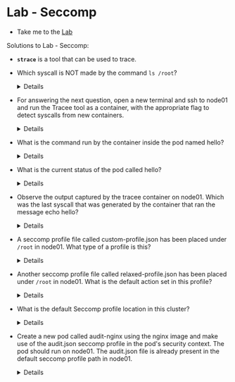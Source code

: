 # Lab - Seccomp

  - Take me to the [Lab](https://kodekloud.com/topic/lab-seccomp/)

Solutions to Lab - Seccomp:

- **`strace`**  is a tool that can be used to trace.

- Which syscall is NOT made by the command `ls /root`?
  <details>

  ```
  Run
  $ strace -c ls /root
  Then inspect the summary
  The ls command should not be using the connect syscall
  ```
  </details>

- For answering the next question, open a new terminal and ssh to node01 and run the Tracee tool as a container, with the appropriate flag to detect syscalls from new containers.
  <details>

  ```
  Run
  $ ssh node01
  $ docker run --name tracee --rm --privileged -v /lib/modules/:/lib/modules/:ro -v /usr/src:/usr/src:ro -v /tmp/tracee:/tmp/tracee -it aquasec/tracee:slim-0.5.0
  ```
  </details>

- What is the command run by the container inside the pod named hello?
  <details>

  ```
  Open a new terminal
  Then run
  $ kubectl describe pod hello
  Then look at the command/args run inside the container you will find the value: echo hello
  ```
  </details>

- What is the current status of the pod called hello?
  <details>

  ```
  The pod printed the message and exited. Hence, it should be in a completed state
  You can make sure by running
  $ kubectl get pods
  Then examine the status of the hello pod
  ```
  </details>

- Observe the output captured by the tracee container on node01.
Which was the last syscall that was generated by the container that ran the message echo hello?
  <details>

  ```
  sched_process_exit
  ```
  </details>

- A seccomp profile file called custom-profile.json has been placed under `/root` in node01.
What type of a profile is this?
  <details>

  ```
  whitelist type profile to ensure that exactly and only the specified syscalls could ever be used.
  ```
  </details>

- Another seccomp profile file called relaxed-profile.json has been placed under `/root` in node01.
What is the default action set in this profile?
  <details>

  ```
  Check the value of the defaultAction set inside the file
  SCMP_ACT_ALLOW
  ```
  </details>

- What is the default Seccomp profile location in this cluster?
  <details>

  ```
  cd /var/lib/kubelet/seccomp
  ```
  </details>

- Create a new pod called audit-nginx using the nginx image and make use of the audit.json seccomp profile in the pod's security context. The pod should run on node01.
The audit.json file is already present in the default seccomp profile path in node01.
  <details>
    
  ```
  Answer: /var/answers/audit-nginx.yaml
  ```
  </details>
  

